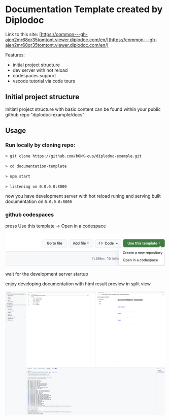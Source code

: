 # Documentation Template created by Diplodoc

Link to this site: [https://common---gh-ajen2mr68qr35tomtont.viewer.diplodoc.com/en/](https://common---gh-ajen2mr68qr35tomtont.viewer.diplodoc.com/en/)

Features:

- initial project structure
- dev server with hot reload
- codespaces support
- vscode tutorial via code tours

## Initial project structure

Initiatl project structure with basic content can be found within your public github repo "diplodoc-example/docs" 

## Usage

### Run locally by cloning repo:

```
> git clone https://github.com/bONK-cup/diplodoc-example.git

> cd documentation-template

> npm start

> listening on 0.0.0.0:8000

```
now you have development server with hot reload runing and serving built documentation on `0.0.0.0:8000`

### github codespaces

press Use this template -> Open in a codespace

![open in a codespace](images/open-in-a-codespace.jpeg)

wait for the development server startup

enjoy developing documentation with html result preview in split view

![codespaces project](images/codespaces-project.jpeg)
